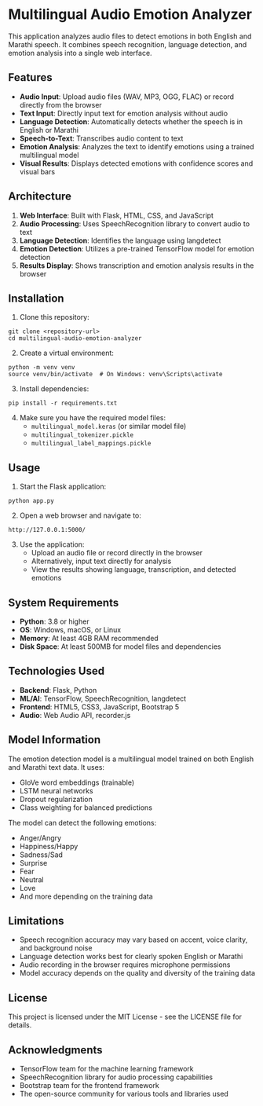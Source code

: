 # Multilingual Audio Emotion Analyzer

This application analyzes audio files to detect emotions in both English and Marathi speech. It combines speech recognition, language detection, and emotion analysis into a single web interface.

## Features

- **Audio Input**: Upload audio files (WAV, MP3, OGG, FLAC) or record directly from the browser
- **Text Input**: Directly input text for emotion analysis without audio
- **Language Detection**: Automatically detects whether the speech is in English or Marathi
- **Speech-to-Text**: Transcribes audio content to text
- **Emotion Analysis**: Analyzes the text to identify emotions using a trained multilingual model
- **Visual Results**: Displays detected emotions with confidence scores and visual bars

## Architecture

1. **Web Interface**: Built with Flask, HTML, CSS, and JavaScript
2. **Audio Processing**: Uses SpeechRecognition library to convert audio to text
3. **Language Detection**: Identifies the language using langdetect
4. **Emotion Detection**: Utilizes a pre-trained TensorFlow model for emotion detection
5. **Results Display**: Shows transcription and emotion analysis results in the browser

## Installation

1. Clone this repository:
```
git clone <repository-url>
cd multilingual-audio-emotion-analyzer
```

2. Create a virtual environment:
```
python -m venv venv
source venv/bin/activate  # On Windows: venv\Scripts\activate
```

3. Install dependencies:
```
pip install -r requirements.txt
```

4. Make sure you have the required model files:
   - `multilingual_model.keras` (or similar model file)
   - `multilingual_tokenizer.pickle`
   - `multilingual_label_mappings.pickle`

## Usage

1. Start the Flask application:
```
python app.py
```

2. Open a web browser and navigate to:
```
http://127.0.0.1:5000/
```

3. Use the application:
   - Upload an audio file or record directly in the browser
   - Alternatively, input text directly for analysis
   - View the results showing language, transcription, and detected emotions

## System Requirements

- **Python**: 3.8 or higher
- **OS**: Windows, macOS, or Linux
- **Memory**: At least 4GB RAM recommended
- **Disk Space**: At least 500MB for model files and dependencies

## Technologies Used

- **Backend**: Flask, Python
- **ML/AI**: TensorFlow, SpeechRecognition, langdetect
- **Frontend**: HTML5, CSS3, JavaScript, Bootstrap 5
- **Audio**: Web Audio API, recorder.js

## Model Information

The emotion detection model is a multilingual model trained on both English and Marathi text data. It uses:

- GloVe word embeddings (trainable)
- LSTM neural networks
- Dropout regularization
- Class weighting for balanced predictions

The model can detect the following emotions:
- Anger/Angry
- Happiness/Happy
- Sadness/Sad
- Surprise
- Fear
- Neutral
- Love
- And more depending on the training data

## Limitations

- Speech recognition accuracy may vary based on accent, voice clarity, and background noise
- Language detection works best for clearly spoken English or Marathi
- Audio recording in the browser requires microphone permissions
- Model accuracy depends on the quality and diversity of the training data

## License

This project is licensed under the MIT License - see the LICENSE file for details.

## Acknowledgments

- TensorFlow team for the machine learning framework
- SpeechRecognition library for audio processing capabilities
- Bootstrap team for the frontend framework
- The open-source community for various tools and libraries used 